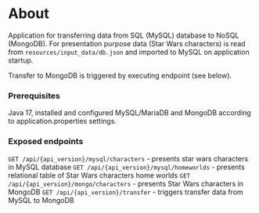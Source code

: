 # About

Application for transferring data from SQL (MySQL) database to NoSQL (MongoDB).
For presentation purpose data (Star Wars characters) is read from `resources/input_data/db.json`
and imported to MySQL on application startup.

Transfer to MongoDB is triggered by executing endpoint (see below).

### Prerequisites

Java 17, installed and configured MySQL/MariaDB and MongoDB according to application.properties settings.

### Exposed endpoints

`GET /api/{api_version}/mysql/characters` - presents star wars characters in MySQL database
`GET /api/{api_version}/mysql/homeworlds` - presents relational table of Star Wars characters home worlds
`GET /api/{api_version}/mongo/characters` - presents Star Wars characters in MongoDB
`GET /api/{api_version}/transfer` - triggers transfer data from MySQL to MongoDB